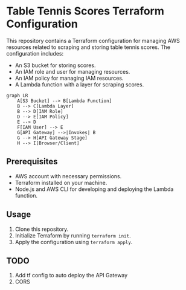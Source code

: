 # Table Tennis Scores Terraform Configuration

This repository contains a Terraform configuration for managing AWS resources related to scraping and storing table tennis scores. The configuration includes:

- An S3 bucket for storing scores.
- An IAM role and user for managing resources.
- An IAM policy for managing IAM resources.
- A Lambda function with a layer for scraping scores.

```mermaid
graph LR
    A[S3 Bucket] --> B[Lambda Function]
    B --> C[Lambda Layer]
    B --> D[IAM Role]
    D --> E[IAM Policy]
    E --> D
    F[IAM User] --> E
    G[API Gateway] -->|Invokes| B
    G --> H[API Gateway Stage]
    H --> I[Browser/Client]
```

## Prerequisites

- AWS account with necessary permissions.
- Terraform installed on your machine.
- Node.js and AWS CLI for developing and deploying the Lambda function.

## Usage

1. Clone this repository.
2. Initialize Terraform by running `terraform init`.
3. Apply the configuration using `terraform apply`.

## TODO
1. Add tf config to auto deploy the API Gateway
2. CORS